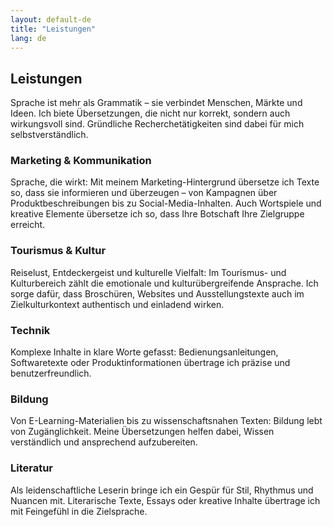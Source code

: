 ```yaml
---
layout: default-de
title: "Leistungen"
lang: de
---
```


## Leistungen

Sprache ist mehr als Grammatik – sie verbindet Menschen, Märkte und Ideen. Ich biete Übersetzungen, die nicht nur korrekt, sondern auch wirkungsvoll sind. Gründliche Recherchetätigkeiten sind dabei für mich selbstverständlich.

### Marketing & Kommunikation
Sprache, die wirkt: Mit meinem Marketing-Hintergrund übersetze ich Texte so, dass sie informieren und überzeugen – von Kampagnen über Produktbeschreibungen bis zu Social-Media-Inhalten. Auch Wortspiele und kreative Elemente übersetze ich so, dass Ihre Botschaft Ihre Zielgruppe erreicht.

### Tourismus & Kultur
Reiselust, Entdeckergeist und kulturelle Vielfalt: Im Tourismus- und Kulturbereich zählt die emotionale und kulturübergreifende Ansprache. Ich sorge dafür, dass Broschüren, Websites und Ausstellungstexte auch im Zielkulturkontext authentisch und einladend wirken.

### Technik
Komplexe Inhalte in klare Worte gefasst: Bedienungsanleitungen, Softwaretexte oder Produktinformationen übertrage ich präzise und benutzerfreundlich.

### Bildung
Von E-Learning-Materialien bis zu wissenschaftsnahen Texten: Bildung lebt von Zugänglichkeit. Meine Übersetzungen helfen dabei, Wissen verständlich und ansprechend aufzubereiten.

### Literatur
Als leidenschaftliche Leserin bringe ich ein Gespür für Stil, Rhythmus und Nuancen mit. Literarische Texte, Essays oder kreative Inhalte übertrage ich mit Feingefühl in die Zielsprache.
